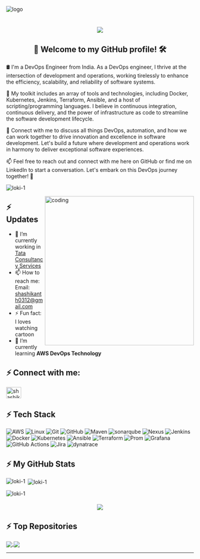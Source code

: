 

![logo]()

<h1 align="center">
    <img src="https://readme-typing-svg.herokuapp.com/?font=Righteous&size=35&center=true&vCenter=true&width=500&height=70&duration=4000&lines=Hi+There!+👋;+I'm+Shashikanth+Kammari!;" />
</h1>
<h2 align="center"> 🚀 Welcome to my GitHub profile! 🛠️ </h2>

🛢️ I'm a DevOps Engineer from India. As a DevOps engineer, I thrive at the intersection of development and operations, working tirelessly to enhance the efficiency, scalability, and reliability of software systems.</br>

🔧 My toolkit includes an array of tools and technologies, including Docker, Kubernetes, Jenkins, Terraform, Ansible, and a host of scripting/programming languages. I believe in continuous integration, continuous delivery, and the power of infrastructure as code to streamline the software development lifecycle.</br>

🔗 Connect with me to discuss all things DevOps, automation, and how we can work together to drive innovation and excellence in software development. Let's build a future where development and operations work in harmony to deliver exceptional software experiences.</br>

📫 Feel free to reach out and connect with me here on GitHub or find me on LinkedIn to start a conversation. Let's embark on this DevOps journey together! 🚀</br>
<p align="left"> <img src="https://komarev.com/ghpvc/?username=loki-1&label=Profile%20views&color=0e75b6&style=flat" alt="loki-1" /> </p>
<img align="right" alt="coding" width="400" src="https://user-images.githubusercontent.com/55389276/140866485-8fb1c876-9a8f-4d6a-98dc-08c4981eaf70.gif">

## ⚡ Updates

- 🔭 I’m currently working in [Tata Consultancy Services](https://www.tcs.com/)<br/>
- 📫 How to reach me: Email: shashikanth0312@gmail.com <br/>
- ⚡ Fun fact: I loves watching cartoon <br/>
- 🌱 I’m currently learning **AWS DevOps Technology**

## ⚡ Connect with me:
<p align="left">
<a href="www.linkedin.com/in/shashikanth-kammari" target="blank"><img align="center" src="https://raw.githubusercontent.com/rahuldkjain/github-profile-readme-generator/master/src/images/icons/Social/linked-in-alt.svg" alt="shashikanth kammari" height="30" width="40" /></a>
</p>

## ⚡ Tech Stack
![AWS](https://img.shields.io/badge/Amazon_AWS-092E20?style=for-the-badge&logo=amazonaws&logoColor=white)
![Linux](https://img.shields.io/badge/Linux-FCC624?style=for-the-badge&logo=linux&logoColor=black)
![Git](https://img.shields.io/badge/GIT-E44C30?style=for-the-badge&logo=git&logoColor=white)
![GitHub](https://img.shields.io/badge/GitHub-100000?style=for-the-badge&logo=github&logoColor=white)
![Maven](https://img.shields.io/badge/Apache_Maven-0078D4?style=for-the-badge&logo=apachemaven&logoColor=white)
![sonarqube](https://img.shields.io/badge/-sonarqube-00979D?style=for-the-badge&logo=sonarqube&logoColor=white) 
![Nexus](https://img.shields.io/badge/Nexus-%23EB0443.svg?style=for-the-badge&logo=sonatype&logoColor=black)
![Jenkins](https://img.shields.io/badge/Jenkins-D24939?style=for-the-badge&logo=Jenkins&logoColor=black)
![Docker](https://img.shields.io/badge/docker-%230db7ed.svg?style=for-the-badge&logo=docker&logoColor=white)
![Kubernetes](https://img.shields.io/badge/kubernetes-%23326ce5.svg?style=for-the-badge&logo=kubernetes&logoColor=white)
![Ansible](https://img.shields.io/badge/ansible-%231A1918.svg?style=for-the-badge&logo=ansible&logoColor=white)
![Terraform](https://img.shields.io/badge/terraform-%235835CC.svg?style=for-the-badge&logo=terraform&logoColor=white)
![Prom](https://img.shields.io/badge/Prometheus-E6522C?style=for-the-badge&logo=Prometheus&logoColor=white)
![Grafana](https://img.shields.io/badge/grafana-%23F46800.svg?style=for-the-badge&logo=grafana&logoColor=white)
![GitHub Actions](https://img.shields.io/badge/-Github_Actions-2088FF?style=for-the-badge&logo=github-actions&logoColor=white)
![Jira](https://img.shields.io/badge/-Jira-000?&style=for-the-badge&logo=Jira-Software&logoColor=0052CC)
![dynatrace](https://img.shields.io/badge/dynatrace-FF6C37?style=for-the-badge&logo=dynatrace&logoColor=1496FF)

## ⚡ My GitHub Stats
<p><img align="left" src="https://github-readme-stats.vercel.app/api/top-langs?username=shashikanth kammari&show_icons=true&locale=en&layout=compact" alt="loki-1" /></p>

<p>&nbsp;<img align="center" src="https://github-readme-stats.vercel.app/api?username=loki-1&show_icons=true&locale=en" alt="loki-1" /></p>

<p><img align="center" src="https://github-readme-streak-stats.herokuapp.com/?user=loki-1&" alt="loki-1" /></p>

<h5 align="center">
    <img src="https://readme-typing-svg.herokuapp.com/?font=Righteous&size=15&center=true&vCenter=true&width=500&height=70&duration=9000&lines=In+Top+Repositories;+check+sample+pipeline+script+,+dockerfile+and+kubernetes+manifest+files;please+check+and+give+me+some+ideas+or+updates+through+pull+requests!" />
</h5>

## ⚡ Top Repositories
<a href="https://github.com/Loki-1/SpringBootApp">
  <img align="center" src="https://github-readme-stats.vercel.app/api/pin/?username=Loki-1&repo=SpringBootApp&theme=buefy" />
</a>
<a href="https://github.com/Loki-1/Webapp-Resume-Pipeline">
  <img align="center" src="https://github-readme-stats.vercel.app/api/pin/?username=loki-1&repo=Webapp-Resume-Pipeline&theme=buefy" />
</a>
<hr>
